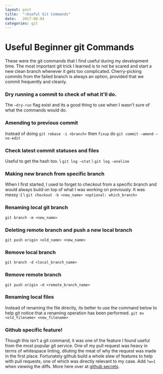 ```yaml
---
layout: post
title:  "⚡️Useful Git Commands"
date:   2017-08-04
categories: git
---
```

# Useful Beginner git Commands
These were the git commands that I find useful during my development time. The most important git trick I learned is to not be scared and start a new clean branch whenever it gets too complicated. Cherry-picking commits from the failed branch is always an option, provided that we commit frequently and cleanly.

### Dry running a commit to check of what it'll do.
The `—dry-run` flag exist and its a good thing to use when I wasn't sure of what the commands would do.

### Amending to previous commit
Instead of doing `git rebase -i <branch>` then `fixup` do `git commit —amend —no-edit`

### Check latest commit statuses and files
Useful to get the hash too. \\
`git log —stat` \\
`git log —oneline`

### Making new branch from specific branch
When I first started, I used to forget to checkout from a specific branch and would always build on top of what I was working on previously. It was messy :( \\
`git checkout -b <new_name> <optional: which_branch>`

### Renaming local git branch
`git branch -m <new_name>`

### Deleting remote branch and push a new local branch
`git push origin <old_name> <new_name>`

### Remove local branch
`git branch -d <local_branch_name>`

### Remove remote branch
`git push origin —d <remote_branch_name>`

### Renaming local files
Instead of renaming the file directly, its better to use the command below to help git notice that a renaming operation has been performed.
`git mv <old_filename> <new_filename>`

### Github specific feature!
Though this isn't a git command, it was one of the feature I found useful from the most popular git service. One of my pull request was heavy in terms of whitespace linting, diluting the meat of why the request was made in the first place. Fortunately github build a whole slew of features to help with pull requests, one of which was directly relevant to my case. Add `?w=1` when viewing the diffs. More here over at <a href="https://github.com/blog/967-github-secrets">github secrets</a>.

<!-- Renaming files/folders with git
https://blog.filippo.io/git-fixup-amending-an-older-commit/
http://fle.github.io/git-tip-keep-your-branch-clean-with-fixup-and-autosquash.html -->

<!-- <script src="https://gist.github.com/aulb/9beeef67ae03fb574f39fa37a40a1928.js"></script> -->
